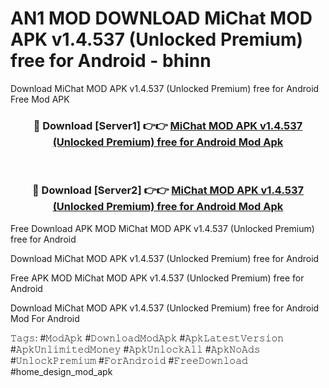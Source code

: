 # AN1 MOD DOWNLOAD MiChat MOD APK v1.4.537 (Unlocked Premium) free for Android - bhinn
Download MiChat MOD APK v1.4.537 (Unlocked Premium) free for Android Free Mod APK

<div align="center">
<h3>🔴 Download [Server1] 👉👉 <a href="https://apk-comot.site?title=MiChat_MOD_APK_v1.4.537_(Unlocked_Premium)_free_for_Android">MiChat MOD APK v1.4.537 (Unlocked Premium) free for Android Mod Apk</a></h3><br>

<h3>🔴 Download [Server2] 👉👉 <a href="https://apk-comot.site?title=MiChat_MOD_APK_v1.4.537_(Unlocked_Premium)_free_for_Android">MiChat MOD APK v1.4.537 (Unlocked Premium) free for Android Mod Apk</a></h3>
</div>


Free Download APK MOD MiChat MOD APK v1.4.537 (Unlocked Premium) free for Android

Download MiChat MOD APK v1.4.537 (Unlocked Premium) free for Android 

Free APK MOD MiChat MOD APK v1.4.537 (Unlocked Premium) free for Android 

Download MiChat MOD APK v1.4.537 (Unlocked Premium) free for Android Mod For Android

𝚃𝚊𝚐𝚜: #𝙼𝚘𝚍𝙰𝚙𝚔 #𝙳𝚘𝚠𝚗𝚕𝚘𝚊𝚍𝙼𝚘𝚍𝙰𝚙𝚔 #𝙰𝚙𝚔𝙻𝚊𝚝𝚎𝚜𝚝𝚅𝚎𝚛𝚜𝚒𝚘𝚗 #𝙰𝚙𝚔𝚄𝚗𝚕𝚒𝚖𝚒𝚝𝚎𝚍𝙼𝚘𝚗𝚎𝚢 #𝙰𝚙𝚔𝚄𝚗𝚕𝚘𝚌𝚔𝙰𝚕𝚕 #𝙰𝚙𝚔𝙽𝚘𝙰𝚍𝚜 #𝚄𝚗𝚕𝚘𝚌𝚔𝙿𝚛𝚎𝚖𝚒𝚞𝚖 #𝙵𝚘𝚛𝙰𝚗𝚍𝚛𝚘𝚒𝚍 #𝙵𝚛𝚎𝚎𝙳𝚘𝚠𝚗𝚕𝚘𝚊𝚍 #home_design_mod_apk